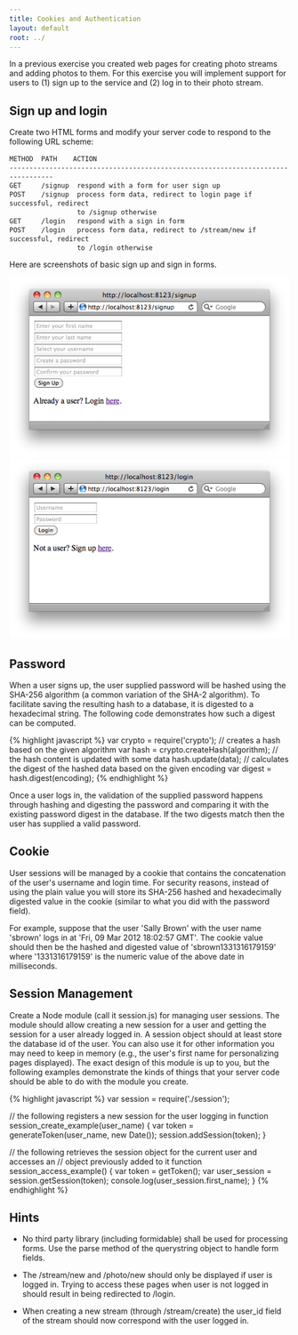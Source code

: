 ```yaml
---
title: Cookies and Authentication
layout: default
root: ../
---
```


In a previous exercise you created web pages for creating photo streams and adding photos to them. For this exercise you will implement support for users to (1) sign up to the service and (2) log in to their photo stream.

## Sign up and login

Create two HTML forms and modify your server code to respond to the following URL scheme:

    METHOD  PATH    ACTION
    ---------------------------------------------------------------------------------
    GET     /signup  respond with a form for user sign up
    POST    /signup  process form data, redirect to login page if successful, redirect 
                     to /signup otherwise
    GET     /login   respond with a sign in form
    POST    /login   process form data, redirect to /stream/new if successful, redirect 
                     to /login otherwise

Here are screenshots of basic sign up and sign in forms.

![signup](signup.png)
![login](login.png)

## Password

When a user signs up, the user supplied password will be hashed using the SHA-256 algorithm (a common variation of the SHA-2 algorithm). To facilitate saving the resulting hash to a database, it is digested to a hexadecimal string. The following code demonstrates how such a digest can be computed.

{% highlight javascript %}
var crypto = require('crypto');
// creates a hash based on the given algorithm
var hash = crypto.createHash(algorithm);
// the hash content is updated with some data
hash.update(data);
// calculates the digest of the hashed data based on the given encoding
var digest = hash.digest(encoding);
{% endhighlight %}

Once a user logs in, the validation of the supplied password happens through hashing and digesting the password and comparing it with the existing password digest in the database. If the two digests match then the user has supplied a valid password.

## Cookie

User sessions will be managed by a cookie that contains the concatenation of the user's username and login time. For security reasons, instead of using the plain value you will store its SHA-256 hashed and hexadecimally digested value in the cookie (similar to what you did with the password field).

For example, suppose that the user 'Sally Brown' with the user name 'sbrown' logs in at 'Fri, 09 Mar 2012 18:02:57 GMT'. The cookie value should then be the hashed and digested value of 'sbrown1331316179159' where '1331316179159' is the numeric value of the above date in milliseconds.

## Session Management

Create a Node module (call it session.js) for managing user sessions. The module should allow creating a new session for a user and getting the session for a user already logged in. A session object should at least store the database id of the user. You can also use it for other information you may need to keep in memory (e.g., the user's first name for personalizing pages displayed). The exact design of this module is up to you, but the following examples demonstrate the kinds of things that your server code should be able to do with the module you create.

{% highlight javascript %}
var session = require('./session');

// the following registers a new session for the user logging in
function session_create_example(user_name) {
    var token = generateToken(user_name, new Date());
    session.addSession(token);
}

// the following retrieves the session object for the current user and accesses an
// object previously added to it
function session_access_example() {
    var token = getToken();
    var user_session = session.getSession(token);
    console.log(user_session.first_name);
}
{% endhighlight %}

## Hints

- No third party library (including formidable) shall be used for processing forms. Use the parse method of the querystring object to handle form fields.

- The /stream/new and /photo/new should only be displayed if user is logged in. Trying to access these pages when user is not logged in should result in being redirected to /login.

- When creating a new stream (through /stream/create) the user_id field of the stream should now correspond with the user logged in.
